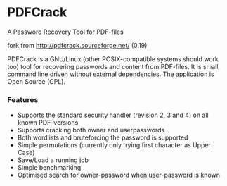 # PDFCrack
A Password Recovery Tool for PDF-files

fork from http://pdfcrack.sourceforge.net/ (0.19)

PDFCrack is a GNU/Linux (other POSIX-compatible systems should work too) tool for recovering passwords and content from PDF-files. It is small, command line driven without external dependencies. The application is Open Source (GPL).

### Features

- Supports the standard security handler (revision 2, 3 and 4) on all known PDF-versions
- Supports cracking both owner and userpasswords
- Both wordlists and bruteforcing the password is supported
- Simple permutations (currently only trying first character as Upper Case)
- Save/Load a running job
- Simple benchmarking
- Optimised search for owner-password when user-password is known
